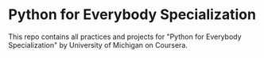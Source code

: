 # Python for Everybody Specialization
This repo contains all practices and projects for "Python for Everybody Specialization" by University of Michigan on Coursera. 
